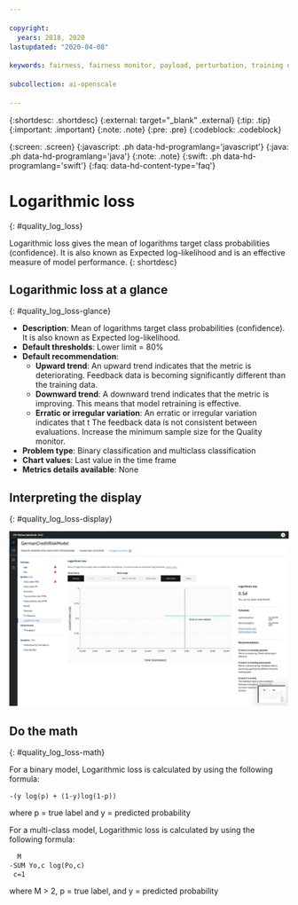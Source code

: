 ```yaml
---

copyright:
  years: 2018, 2020
lastupdated: "2020-04-08"

keywords: fairness, fairness monitor, payload, perturbation, training data, debiased, Logarithmic loss, score, schedule, recommendation

subcollection: ai-openscale

---
```


{:shortdesc: .shortdesc}
{:external: target="_blank" .external}
{:tip: .tip}
{:important: .important}
{:note: .note}
{:pre: .pre}
{:codeblock: .codeblock}

{:screen: .screen}
{:javascript: .ph data-hd-programlang='javascript'}
{:java: .ph data-hd-programlang='java'}
{:note: .note}
{:swift: .ph data-hd-programlang='swift'}
{:faq: data-hd-content-type='faq'}

# Logarithmic loss
{: #quality_log_loss}

Logarithmic loss gives the mean of logarithms target class probabilities (confidence). It is also known as Expected log-likelihood and is an effective measure of model performance.
{: shortdesc}

## Logarithmic loss at a glance
{: #quality_log_loss-glance}

- **Description**: Mean of logarithms target class probabilities (confidence). It is also known as Expected log-likelihood.
- **Default thresholds**: Lower limit = 80%
- **Default recommendation**:
   - **Upward trend**: An upward trend indicates that the metric is deteriorating. Feedback data is becoming significantly different than the training data.
   - **Downward trend**: A downward trend indicates that the metric is improving. This means that model retraining is effective.
   - **Erratic or irregular variation**: An erratic or irregular variation indicates that t The feedback data is not consistent between evaluations. Increase the minimum sample size for the Quality monitor.
- **Problem type**: Binary classification and multiclass classification
- **Chart values**: Last value in the time frame
- **Metrics details available**: None

## Interpreting the display
{: #quality_log_loss-display}

![Logarithmic loss is displayed](images/wos-quality-log-loss.png)

## Do the math
{: #quality_log_loss-math}

For a binary model, Logarithmic loss is calculated by using the following formula:

```
-(y log(p) + (1-y)log(1-p))
```

where p = true label and y = predicted probability

For a multi-class model, Logarithmic loss is calculated by using the following formula:

```
  M
-SUM Yo,c log(Po,c)
 c=1 
```

where M > 2, p = true label, and y = predicted probability

